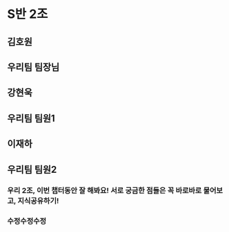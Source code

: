 # S반 2조

## 김호원
## 우리팀 팀장님

## 강현욱
## 우리팀 팀원1

## 이재하
## 우리팀 팀원2

### 우리 2조, 이번 챕터동안 잘 해봐요! 서로 궁금한 점들은 꼭 바로바로 물어보고, 지식공유하기!
### 수정수정수정
